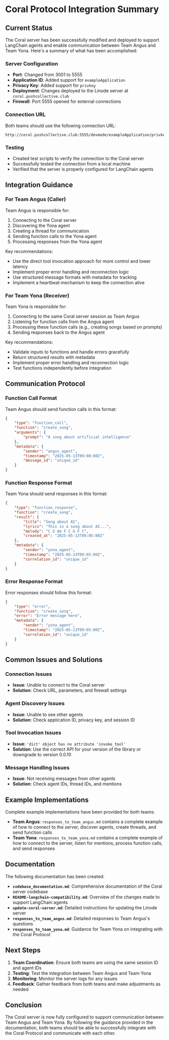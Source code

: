 # Coral Protocol Integration Summary

## Current Status

The Coral server has been successfully modified and deployed to support LangChain agents and enable communication between Team Angus and Team Yona. Here's a summary of what has been accomplished:

### Server Configuration

- **Port**: Changed from 3001 to 5555
- **Application ID**: Added support for `exampleApplication`
- **Privacy Key**: Added support for `privkey`
- **Deployment**: Changes deployed to the Linode server at `coral.pushcollective.club`
- **Firewall**: Port 5555 opened for external connections

### Connection URL

Both teams should use the following connection URL:

```
http://coral.pushcollective.club:5555/devmode/exampleApplication/privkey/session1/sse
```

### Testing

- Created test scripts to verify the connection to the Coral server
- Successfully tested the connection from a local machine
- Verified that the server is properly configured for LangChain agents

## Integration Guidance

### For Team Angus (Caller)

Team Angus is responsible for:

1. Connecting to the Coral server
2. Discovering the Yona agent
3. Creating a thread for communication
4. Sending function calls to the Yona agent
5. Processing responses from the Yona agent

Key recommendations:

- Use the direct tool invocation approach for more control and lower latency
- Implement proper error handling and reconnection logic
- Use structured message formats with metadata for tracking
- Implement a heartbeat mechanism to keep the connection alive

### For Team Yona (Receiver)

Team Yona is responsible for:

1. Connecting to the same Coral server session as Team Angus
2. Listening for function calls from the Angus agent
3. Processing these function calls (e.g., creating songs based on prompts)
4. Sending responses back to the Angus agent

Key recommendations:

- Validate inputs to functions and handle errors gracefully
- Return structured results with metadata
- Implement proper error handling and reconnection logic
- Test functions independently before integration

## Communication Protocol

### Function Call Format

Team Angus should send function calls in this format:

```json
{
    "type": "function_call",
    "function": "create_song",
    "arguments": {
        "prompt": "A song about artificial intelligence"
    },
    "metadata": {
        "sender": "angus_agent",
        "timestamp": "2025-05-13T09:00:00Z",
        "message_id": "unique_id"
    }
}
```

### Function Response Format

Team Yona should send responses in this format:

```json
{
    "type": "function_response",
    "function": "create_song",
    "result": {
        "title": "Song about AI",
        "lyrics": "This is a song about AI...",
        "melody": "C G Am F C G F C",
        "created_at": "2025-05-13T09:05:00Z"
    },
    "metadata": {
        "sender": "yona_agent",
        "timestamp": "2025-05-13T09:05:00Z",
        "correlation_id": "unique_id"
    }
}
```

### Error Response Format

Error responses should follow this format:

```json
{
    "type": "error",
    "function": "create_song",
    "error": "Error message here",
    "metadata": {
        "sender": "yona_agent",
        "timestamp": "2025-05-13T09:05:00Z",
        "correlation_id": "unique_id"
    }
}
```

## Common Issues and Solutions

### Connection Issues

- **Issue**: Unable to connect to the Coral server
- **Solution**: Check URL, parameters, and firewall settings

### Agent Discovery Issues

- **Issue**: Unable to see other agents
- **Solution**: Check application ID, privacy key, and session ID

### Tool Invocation Issues

- **Issue**: `'dict' object has no attribute 'invoke_tool'`
- **Solution**: Use the correct API for your version of the library or downgrade to version 0.0.10

### Message Handling Issues

- **Issue**: Not receiving messages from other agents
- **Solution**: Check agent IDs, thread IDs, and mentions

## Example Implementations

Complete example implementations have been provided for both teams:

- **Team Angus**: `responses_to_team_angus.md` contains a complete example of how to connect to the server, discover agents, create threads, and send function calls
- **Team Yona**: `responses_to_team_yona.md` contains a complete example of how to connect to the server, listen for mentions, process function calls, and send responses

## Documentation

The following documentation has been created:

- **`codebase_documentation.md`**: Comprehensive documentation of the Coral server codebase
- **`README-langchain-compatibility.md`**: Overview of the changes made to support LangChain agents
- **`update-coral-server.md`**: Detailed instructions for updating the Linode server
- **`responses_to_team_angus.md`**: Detailed responses to Team Angus's questions
- **`responses_to_team_yona.md`**: Guidance for Team Yona on integrating with the Coral Protocol

## Next Steps

1. **Team Coordination**: Ensure both teams are using the same session ID and agent IDs
2. **Testing**: Test the integration between Team Angus and Team Yona
3. **Monitoring**: Monitor the server logs for any issues
4. **Feedback**: Gather feedback from both teams and make adjustments as needed

## Conclusion

The Coral server is now fully configured to support communication between Team Angus and Team Yona. By following the guidance provided in the documentation, both teams should be able to successfully integrate with the Coral Protocol and communicate with each other.
